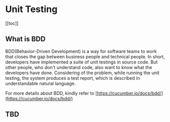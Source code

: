 
# Unit Testing

[[toc]]

## What is BDD

BDD(Behavior-Driven Development) is a way for software teams to work that closes the gap between business people and technical people. In short, developers have implemented a suite of unit testings in source code. But other people, who don't understand code, also want to know what the developers have done. Considering of the problem, while running the unit testing, the system produces a test report, which is described in understandable natural language. 

For more details about BDD, kindly refer to [https://cucumber.io/docs/bdd/](https://cucumber.io/docs/bdd/)

## TBD

